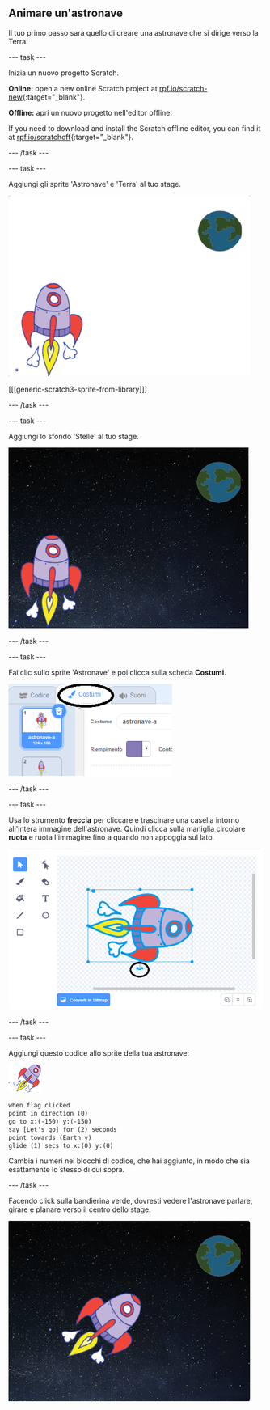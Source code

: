 ## Animare un'astronave

Il tuo primo passo sarà quello di creare una astronave che si dirige verso la Terra!

\--- task \---

Inizia un nuovo progetto Scratch.

**Online:** open a new online Scratch project at [rpf.io/scratch-new](https://rpf.io/scratchon){:target="_blank"}.

**Offline:** apri un nuovo progetto nell'editor offline.

If you need to download and install the Scratch offline editor, you can find it at [rpf.io/scratchoff](https://rpf.io/scratchoff){:target="_blank"}.

\--- /task \---

\--- task \---

Aggiungi gli sprite 'Astronave' e 'Terra' al tuo stage.

![Sprite 'Rocketship' e 'Earth'](images/space-sprites.png)

[[[generic-scratch3-sprite-from-library]]]

\--- /task \---

\--- task \---

Aggiungi lo sfondo 'Stelle' al tuo stage.

![Sfondo spaziale](images/space-backdrop.png)

\--- /task \---

\--- task \---

Fai clic sullo sprite 'Astronave' e poi clicca sulla scheda **Costumi**.

![Costume dello sprite](images/space-costume.png)

\--- /task \---

\--- task \---

Usa lo strumento **freccia** per cliccare e trascinare una casella intorno all'intera immagine dell'astronave. Quindi clicca sulla maniglia circolare **ruota** e ruota l'immagine fino a quando non appoggia sul lato.

![Ruotare un costume](images/space-rotate.png)

\--- /task \---

\--- task \---

Aggiungi questo codice allo sprite della tua astronave:

![Sprite 'Spaceship'](images/sprite-spaceship.png)

```blocks3
when flag clicked
point in direction (0)
go to x:(-150) y:(-150)
say [Let's go] for (2) seconds
point towards (Earth v)
glide (1) secs to x:(0) y:(0)
```

Cambia i numeri nei blocchi di codice, che hai aggiunto, in modo che sia esattamente lo stesso di cui sopra.

\--- /task \---

Facendo click sulla bandierina verde, dovresti vedere l'astronave parlare, girare e planare verso il centro dello stage.

![Testare l'animazione dell'astronave](images/space-animate-stage.png)